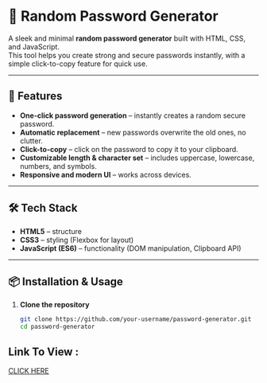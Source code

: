# 🔑 Random Password Generator

A sleek and minimal **random password generator** built with HTML, CSS, and JavaScript.  
This tool helps you create strong and secure passwords instantly, with a simple click-to-copy feature for quick use.

---

## 🚀 Features
- **One-click password generation** – instantly creates a random secure password.
- **Automatic replacement** – new passwords overwrite the old ones, no clutter.
- **Click-to-copy** – click on the password to copy it to your clipboard.
- **Customizable length & character set** – includes uppercase, lowercase, numbers, and symbols.
- **Responsive and modern UI** – works across devices.

---

## 🛠️ Tech Stack
- **HTML5** – structure
- **CSS3** – styling (Flexbox for layout)
- **JavaScript (ES6)** – functionality (DOM manipulation, Clipboard API)

---



## 📦 Installation & Usage
1. **Clone the repository**
   ```bash
   git clone https://github.com/your-username/password-generator.git
   cd password-generator

## Link To View :
<a href="https://unrivaled-paletas-8f2683.netlify.app/">CLICK HERE</a>
